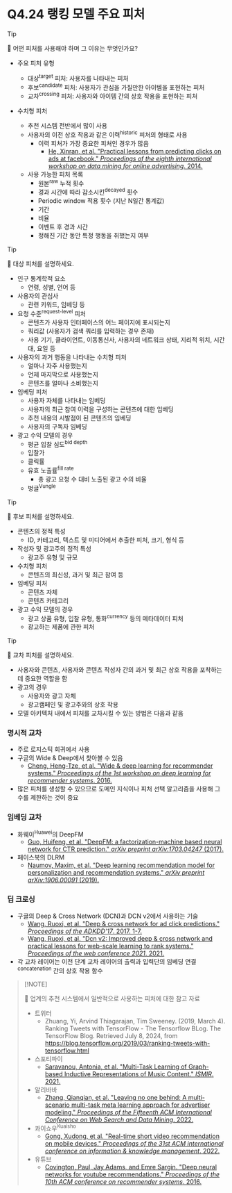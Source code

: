 # Q4.24 랭킹 모델 주요 피처

> [!Tip]
>
> 🙋  어떤 피처를 사용해야 하며 그 이유는 무엇인가요?

-   주요 피처 유형
    -   대상<sup>target</sup> 피처: 사용자를 나타내는 피처
    -   후보<sup>candidate</sup> 피처: 사용자가 관심을 가질만한 아이템을 표현하는 피처
    -   교차<sup>crossing</sup> 피처: 사용자와 아이템 간의 상호 작용을 표현하는 피처

-   수치형 피처
    -   추천 시스템 전반에서 많이 사용
    -   사용자의 이전 상호 작용과 같은 이력<sup>historic</sup> 피처의 형태로 사용
        -   이력 피처가 가장 중요한 피처인 경우가 많음
            -   [He, Xinran, et al. "Practical lessons from predicting clicks on ads at facebook." *Proceedings of the eighth international workshop on data mining for online advertising*. 2014.](https://quinonero.net/Publications/predicting-clicks-facebook.pdf)
    -   사용 가능한 피처 목록
        -   원본<sup>raw</sup> 누적 횟수
        -   경과 시간에 따라 감소시킨<sup>decayed</sup> 횟수
        -   Periodic window 적용 횟수 (지난 N일간 통계값)
        -   기간
        -   비율
        -   이벤트 후 경과 시간
        -   정해진 기간 동안 특정 행동을 취했는지 여부



> [!Tip]
>
> 🙋  대상 피처를 설명하세요.

-   인구 통계학적 요소
    -   연령, 성별, 언어 등
-   사용자의 관심사
    -   관련 키워드, 임베딩 등
-   요청 수준<sup>request-level</sup> 피처
    -   콘텐츠가 사용자 인터페이스의 어느 페이지에 표시되는지
    -   쿼리값 (사용자가 검색 쿼리를 입력하는 경우 존재)
    -   사용 기기, 클라이언트, 이동통신사, 사용자의 네트워크 상태, 지리적 위치, 시간대, 요일 등
-   사용자의 과거 행동을 나타내는 수치형 피처
    -   얼마나 자주 사용했는지
    -   언제 마지막으로 사용했는지
    -   콘텐츠를 얼마나 소비했는지
-   임베딩 피처
    -   사용자 자체를 나타내는 임베딩
    -   사용자의 최근 참여 이력을 구성하는 콘텐츠에 대한 임베딩
    -   추천 내용의 시발점이 된 콘텐츠의 임베딩
    -   사용자의 구독자 임베딩
-   광고 수익 모델의 경우
    -   평균 입찰 심도<sup>bid depth</sup>
    -   입찰가
    -   클릭률
    -   유효 노출률<sup>fill rate</sup>
        -   총 광고 요청 수 대비 노출된 광고 수의 비율
    -   벙글<sup>Vungle</sup>



> [!Tip]
>
> 🙋  후보 피처를 설명하세요.

-   콘텐츠의 정적 특성
    -   ID, 카테고리, 텍스트 및 미디어에서 추출한 피처, 크기, 형식 등
-   작성자 및 광고주의 정적 특성
    -   광고주 유형 및 규모
-   수치형 피처
    -   콘텐츠의 최신성, 과거 및 최근 참여 등
-   임베딩 피처
    -   콘텐츠 자체
    -   콘텐츠 카테고리
-   광고 수익 모델의 경우
    -   광고 상품 유형, 입찰 유형, 통화<sup>currency</sup> 등의 메타데이터 피처
    -   광고하는 제품에 관한 피처




> [!Tip]
>
> 🙋  교차 피처를 설명하세요.

-   사용자와 콘텐츠, 사용자와 콘텐츠 작성자 간의 과거 및 최근 상호 작용을 포착하는 데 중요한 역할을 함
-   광고의 경우
    -   사용자와 광고 자체
    -   광고캠페인 및 광고주와의 상호 작용
-   모델 아키텍처 내에서 피처를 교차시킬 수 있는 방법은 다음과 같음

### 명시적 교차

-   주로 로지스틱 회귀에서 사용
-   구글의 Wide & Deep에서 찾아볼 수 있음
    -   [Cheng, Heng-Tze, et al. "Wide & deep learning for recommender systems." *Proceedings of the 1st workshop on deep learning for recommender systems*. 2016.](https://leehyejin91.github.io/post-wide_n_deep/)
-   많은 피처를 생성할 수 있으므로 도메인 지식이나 피처 선택 알고리즘을 사용해 그 수를 제한하는 것이 중요

### 임베딩 교차

-   화웨이<sup>Huawei</sup>의 DeepFM
    -   [Guo, Huifeng, et al. "DeepFM: a factorization-machine based neural network for CTR prediction." *arXiv preprint arXiv:1703.04247* (2017).](https://leehyejin91.github.io/post-deepfm/)
-   페이스북의 DLRM
    -   [Naumov, Maxim, et al. "Deep learning recommendation model for personalization and recommendation systems." *arXiv preprint arXiv:1906.00091* (2019).](https://arxiv.org/pdf/1906.00091)

### 딥 크로싱

-   구글의 Deep & Cross Network (DCN)과 DCN v2에서 사용하는 기술
    -   [Wang, Ruoxi, et al. "Deep & cross network for ad click predictions." *Proceedings of the ADKDD'17*. 2017. 1-7.](https://dl.acm.org/doi/pdf/10.1145/3124749.3124754)
    -   [Wang, Ruoxi, et al. "Dcn v2: Improved deep & cross network and practical lessons for web-scale learning to rank systems." *Proceedings of the web conference 2021*. 2021.](https://arxiv.org/pdf/2008.13535)
-   각 교차 레이어는 이전 단계 교차 레이어의 출력과 입력단의 임베딩 연결<sup>concatenation</sup> 간의 상호 작용 함수



>   [!NOTE]
>
>   👀 업계의 추천 시스템에서 일반적으로 사용하는 피처에 대한 참고 자료
>
>   -   트위터
>       -   Zhuang, Yi, Arvind Thiagarajan, Tim Sweeney. (2019, March 4). Ranking Tweets with TensorFlow - The Tensorflow BLog. The TensorFlow Blog. Retrieved July 8, 2024, from https://blog.tensorflow.org/2019/03/ranking-tweets-with-tensorflow.html
>   -   스포티파이
>       -   [Saravanou, Antonia, et al. "Multi-Task Learning of Graph-based Inductive Representations of Music Content." *ISMIR*. 2021.](https://rishabhmehrotra.com/papers/ismir2021-multi-task-representations.pdf)
>   -   알리바바
>       -   [Zhang, Qianqian, et al. "Leaving no one behind: A multi-scenario multi-task meta learning approach for advertiser modeling." *Proceedings of the Fifteenth ACM International Conference on Web Search and Data Mining*. 2022.](https://arxiv.org/pdf/2201.06814)
>   -   콰이쇼우<sup>Kuaisho</sup>
>       -   [Gong, Xudong, et al. "Real-time short video recommendation on mobile devices." *Proceedings of the 31st ACM international conference on information & knowledge management*. 2022.](https://arxiv.org/pdf/2208.09577)
>   -   유튜브
>       -   [Covington, Paul, Jay Adams, and Emre Sargin. "Deep neural networks for youtube recommendations." *Proceedings of the 10th ACM conference on recommender systems*. 2016.](https://static.googleusercontent.com/media/research.google.com/ko//pubs/archive/45530.pdf)

